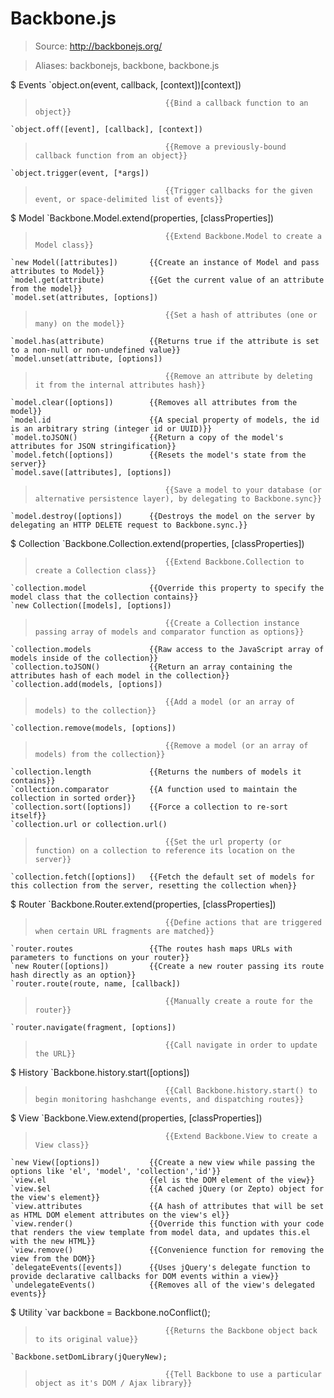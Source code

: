 # Backbone.js

> Source: http://backbonejs.org/

> Aliases: backbonejs, backbone, backbone.js

$ Events
    `object.on(event, callback, [context])[context])
>                                  {{Bind a callback function to an object}} 
    `object.off([event], [callback], [context])
>                                  {{Remove a previously-bound callback function from an object}} 
    `object.trigger(event, [*args])
>                                  {{Trigger callbacks for the given event, or space-delimited list of events}} 

$ Model
    `Backbone.Model.extend(properties, [classProperties])
>                                  {{Extend Backbone.Model to create a Model class}} 
    `new Model([attributes])       {{Create an instance of Model and pass attributes to Model}} 
    `model.get(attribute)          {{Get the current value of an attribute from the model}} 
    `model.set(attributes, [options])
>                                  {{Set a hash of attributes (one or many) on the model}} 
    `model.has(attribute)          {{Returns true if the attribute is set to a non-null or non-undefined value}} 
    `model.unset(attribute, [options])
>                                  {{Remove an attribute by deleting it from the internal attributes hash}} 
    `model.clear([options])        {{Removes all attributes from the model}} 
    `model.id                      {{A special property of models, the id is an arbitrary string (integer id or UUID)}} 
    `model.toJSON()                {{Return a copy of the model's attributes for JSON stringification}} 
    `model.fetch([options])        {{Resets the model's state from the server}} 
    `model.save([attributes], [options])
>                                  {{Save a model to your database (or alternative persistence layer), by delegating to Backbone.sync}} 
    `model.destroy([options])      {{Destroys the model on the server by delegating an HTTP DELETE request to Backbone.sync.}} 

$ Collection
    `Backbone.Collection.extend(properties, [classProperties])
>                                  {{Extend Backbone.Collection to create a Collection class}} 
    `collection.model              {{Override this property to specify the model class that the collection contains}} 
    `new Collection([models], [options])
>                                  {{Create a Collection instance passing array of models and comparator function as options}} 
    `collection.models             {{Raw access to the JavaScript array of models inside of the collection}} 
    `collection.toJSON()           {{Return an array containing the attributes hash of each model in the collection}} 
    `collection.add(models, [options])
>                                  {{Add a model (or an array of models) to the collection}} 
    `collection.remove(models, [options])
>                                  {{Remove a model (or an array of models) from the collection}} 
    `collection.length             {{Returns the numbers of models it contains}} 
    `collection.comparator         {{A function used to maintain the collection in sorted order}} 
    `collection.sort([options])    {{Force a collection to re-sort itself}} 
    `collection.url or collection.url()
>                                  {{Set the url property (or function) on a collection to reference its location on the server}} 
    `collection.fetch([options])   {{Fetch the default set of models for this collection from the server, resetting the collection when}} 

$ Router
    `Backbone.Router.extend(properties, [classProperties])
>                                  {{Define actions that are triggered when certain URL fragments are matched}} 
    `router.routes                 {{The routes hash maps URLs with parameters to functions on your router}} 
    `new Router([options])         {{Create a new router passing its route hash directly as an option}} 
    `router.route(route, name, [callback])
>                                  {{Manually create a route for the router}} 
    `router.navigate(fragment, [options])
>                                  {{Call navigate in order to update the URL}} 

$ History
    `Backbone.history.start([options])
>                                  {{Call Backbone.history.start() to begin monitoring hashchange events, and dispatching routes}} 

$ View
    `Backbone.View.extend(properties, [classProperties])
>                                  {{Extend Backbone.View to create a View class}} 
    `new View([options])           {{Create a new view while passing the options like 'el', 'model', 'collection','id'}} 
    `view.el                       {{el is the DOM element of the view}} 
    `view.$el                      {{A cached jQuery (or Zepto) object for the view's element}} 
    `view.attributes               {{A hash of attributes that will be set as HTML DOM element attributes on the view's el}} 
    `view.render()                 {{Override this function with your code that renders the view template from model data, and updates this.el with the new HTML}} 
    `view.remove()                 {{Convenience function for removing the view from the DOM}} 
    `delegateEvents([events])      {{Uses jQuery's delegate function to provide declarative callbacks for DOM events within a view}} 
    `undelegateEvents()            {{Removes all of the view's delegated events}} 

$ Utility
    `var backbone = Backbone.noConflict();
>                                  {{Returns the Backbone object back to its original value}} 
    `Backbone.setDomLibrary(jQueryNew);
>                                  {{Tell Backbone to use a particular object as it's DOM / Ajax library}} 

